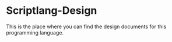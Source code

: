 # Scriptlang-Design
This is the place where you can find the design documents for this programming language.
